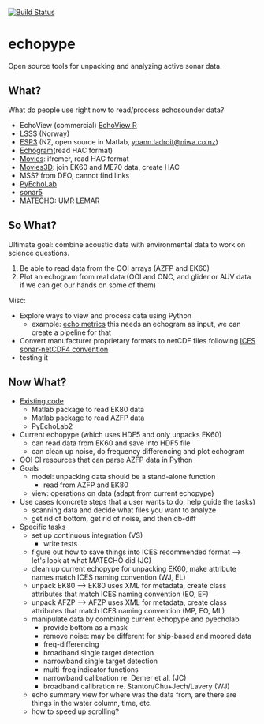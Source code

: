 [![Build Status](https://travis-ci.org/oceanhackweek/ohw18_echopype.svg?branch=master)](https://travis-ci.org/oceanhackweek/ohw18_echopype)

# echopype
Open source tools for unpacking and analyzing active sonar data.

## What?
What do people use right now to read/process echosounder data?
- EchoView (commercial) [EchoView R](https://github.com/AustralianAntarcticDivision/EchoviewR)
- LSSS (Norway)
- [ESP3](https://bitbucket.org/echoanalysis/esp3/overview) (NZ, open source in Matlab, yoann.ladroit@niwa.co.nz)
- [Echogram](https://cran.r-project.org/web/packages/echogram/index.html)(read HAC format)
- [Movies](http://flotte.ifremer.fr/fleet/Presentation-of-the-fleet/Logiciels-embarques/MOVIES): ifremer, read HAC format
- [Movies3D](http://flotte.ifremer.fr/content/download/6032/129677/file/MOVIES3D_general.pdf): join EK60 and ME70 data, create HAC
- MSS? from DFO, cannot find links
- [PyEchoLab](https://drive.google.com/drive/folders/1q2ddkBx1cathE-6V_bIjqLBQj4yX7csm?usp=sharing)
- [sonar5](http://folk.uio.no/hbalk/sonar4_5/index.htm)
- [MATECHO](https://usermanual.wiki/Pdf/MatechoUserManual18052017.963673607.pdf): UMR LEMAR

## So What?
Ultimate goal: combine acoustic data with environmental data to work on science questions.
1. Be able to read data from the OOI arrays (AZFP and EK60)
2. Plot an echogram from real data (OOI and ONC, and glider or AUV data if we can get our hands on some of them)

Misc:
- Explore ways to view and process data using Python
  - example: [echo metrics](https://github.com/ElOceanografo/EchoMetrics) this needs an echogram as input, we can create a pipeline for that
- Convert manufacturer proprietary formats to netCDF files following [ICES sonar-netCDF4 convention](http://www.ices.dk/sites/pub/Publication%20Reports/Cooperative%20Research%20Report%20(CRR)/CRR341/CRR341.pdf)
- testing it 

## Now What?
- [Existing code](https://drive.google.com/drive/folders/1q2ddkBx1cathE-6V_bIjqLBQj4yX7csm?usp=sharing)
  - Matlab package to read EK80 data
  - Matlab package to read AZFP data
  - PyEchoLab2
- Current echopype (which uses HDF5 and only unpacks EK60)
  - can read data from EK60 and save into HDF5 file
  - can clean up noise, do frequency differencing and plot echogram
- OOI CI resources that can parse AZFP data in Python
- Goals
  - model: unpacking data should be a stand-alone function
    - read from AZFP and EK80
  - view: operations on data (adapt from current echopype)
- Use cases (concrete steps that a user wants to do, help guide the tasks)
  - scanning data and decide what files you want to analyze
  - get rid of bottom, get rid of noise, and then db-diff
- Specific tasks
  - set up continuous integration (VS)
    - write tests
  - figure out how to save things into ICES recommended format --> let's look at what MATECHO did (JC)
  - clean up current echopype for unpacking EK60, make attribute names match ICES naming convention (WJ, EL)
  - unpack EK80 --> EK80 uses XML for metadata, create class attributes that match ICES naming convention (EO, EF)
  - unpack AFZP --> AFZP uses XML for metadata, create class attributes that match ICES naming convention (MP, EO, ML)
  - manipulate data by combining current echopype and pyecholab
    - provide bottom as a mask
    - remove noise: may be different for ship-based and moored data
    - freq-differencing
    - broadband single target detection
    - narrowband single target detection
    - multi-freq indicator functions
    - narrowband calibration re. Demer et al. (JC)
    - broadband calibration re. Stanton/Chu+Jech/Lavery (WJ)
  - echo summary view for where was the data from, are there are things in the water column, time, etc.
  - how to speed up scrolling?

